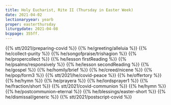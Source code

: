 ```yaml
---
title: Holy Eucharist, Rite II (Thursday in Easter Week)
date: 2021-04-02
lectionaryyear: yearb
proper: easterthursday
liturgydate: 2021-04-08
bcppage: 355ff.
---
```

{{% stt/2021/preparing-covid %}}
{{% he/greeting/alleluia %}}
{{% he/collect-purity %}}
{{% he/songofpraise/trishagion %}}
{{% he/propercollect %}}
{{% he/lesson firstReading %}}
{{% he/psalms/responsively %}}
{{% he/lesson secondReading %}}
{{% he/gospel %}}
{{% he/homily/brief %}}
{{% he/creed/nicene %}}
{{% he/pop/form3 %}}
{{% stt/2021/he/covid-peace %}}
{{% he/offertory %}}
{{% he/hymn %}}
{{% he/prayera %}}
{{% he/lordsprayer1 %}}
{{% he/fraction/short %}}
{{% stt/2021/covid-communion %}}
{{% he/hymn %}}
{{% he/postcommunion-eternal %}}
{{% he/blessings/easter-short %}}
{{% he/dismissal/generic %}}
{{% stt/2021/postscript-covid %}}
